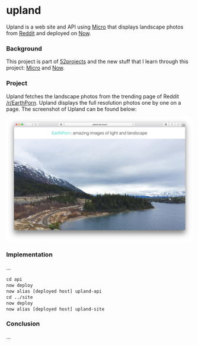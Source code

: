 # upland

Upland is a web site and API using [Micro](https://github.com/zeit/micro) that displays landscape photos from [Reddit](https://www.reddit.com/r/EarthPorn/) and deployed on [Now](https://zeit.co/now).

### Background

This project is part of [52projects](https://donny.github.io/52projects/) and the new stuff that I learn through this project: [Micro](https://github.com/zeit/micro) and [Now](https://zeit.co/now).

### Project

Upland fetches the landscape photos from the trending page of Reddit [/r/EarthPorn](https://www.reddit.com/r/EarthPorn/). Upland displays the full resolution photos one by one on a page. The screenshot of Upland can be found below:

![Screenshot](https://raw.githubusercontent.com/donny/upland/master/screenshot1.png)

### Implementation

...

```shell
cd api
now deploy
now alias [deployed host] upland-api
cd ../site
now deploy
now alias [deployed host] upland-site
```

### Conclusion

...
